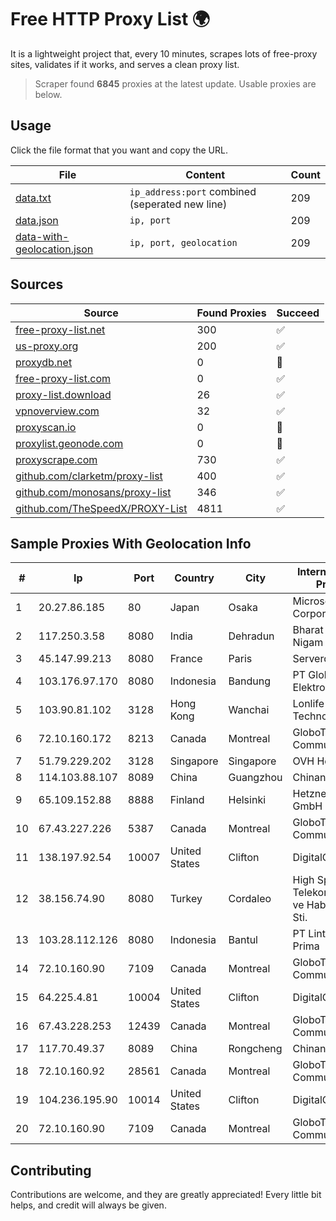
# Free HTTP Proxy List 🌍

It is a lightweight project that, every 10 minutes, scrapes lots of free-proxy sites, validates if it works, and serves a clean proxy list.


> Scraper found **6845** proxies at the latest update. Usable proxies are below.

## Usage

Click the file format that you want and copy the URL.


|File|Content|Count|
|----|-------|-----|
|[data.txt](https://raw.githubusercontent.com/themiralay/Proxy-List-World/master/data.txt)|`ip_address:port` combined (seperated new line)|209|
|[data.json](https://raw.githubusercontent.com/themiralay/Proxy-List-World/master/data.json)|`ip, port`|209|
|[data-with-geolocation.json](https://raw.githubusercontent.com/themiralay/Proxy-List-World/master/data-with-geolocation.json)|`ip, port, geolocation`|209|

## Sources

|Source|Found Proxies|Succeed|
|------|-------------|-------|
|[free-proxy-list.net](https://free-proxy-list.net)|300|✅|
|[us-proxy.org](https://www.us-proxy.org)|200|✅|
|[proxydb.net](http://proxydb.net)|0|🚫|
|[free-proxy-list.com](https://free-proxy-list.com/?page=&port=&type%5B%5D=http&type%5B%5D=https&up_time=0&search=Search)|0|✅|
|[proxy-list.download](https://www.proxy-list.download/HTTP)|26|✅|
|[vpnoverview.com](https://vpnoverview.com/privacy/anonymous-browsing/free-proxy-servers)|32|✅|
|[proxyscan.io](https://www.proxyscan.io)|0|🚫|
|[proxylist.geonode.com](https://proxylist.geonode.com/api/proxy-list?limit=300&page=1&sort_by=lastChecked&sort_type=desc&protocols=http,https)|0|🚫|
|[proxyscrape.com](https://api.proxyscrape.com/v2/?request=displayproxies&protocol=http&timeout=10000&country=all&ssl=all&anonymity=all)|730|✅|
|[github.com/clarketm/proxy-list](https://raw.githubusercontent.com/clarketm/proxy-list/master/proxy-list-raw.txt)|400|✅|
|[github.com/monosans/proxy-list](https://raw.githubusercontent.com/monosans/proxy-list/main/proxies/http.txt)|346|✅|
|[github.com/TheSpeedX/PROXY-List](https://raw.githubusercontent.com/TheSpeedX/PROXY-List/master/http.txt)|4811|✅|


## Sample Proxies With Geolocation Info

|#|Ip|Port|Country|City|Internet Service Provider|
|-|--|----|-------|----|-------------------------|
|1|20.27.86.185|80|Japan|Osaka|Microsoft Corporation|
|2|117.250.3.58|8080|India|Dehradun|Bharat Sanchar Nigam Ltd|
|3|45.147.99.213|8080|France|Paris|Serverd SAS|
|4|103.176.97.170|8080|Indonesia|Bandung|PT Global Sarana Elektronika|
|5|103.90.81.102|3128|Hong Kong|Wanchai|Lonlife Technology Co.|
|6|72.10.160.172|8213|Canada|Montreal|GloboTech Communications|
|7|51.79.229.202|3128|Singapore|Singapore|OVH Hosting|
|8|114.103.88.107|8089|China|Guangzhou|Chinanet|
|9|65.109.152.88|8888|Finland|Helsinki|Hetzner Online GmbH|
|10|67.43.227.226|5387|Canada|Montreal|GloboTech Communications|
|11|138.197.92.54|10007|United States|Clifton|DigitalOcean, LLC|
|12|38.156.74.90|8080|Turkey|Cordaleo|High Speed Telekomunikasyon ve Hab. Hiz. Ltd. Sti.|
|13|103.28.112.126|8080|Indonesia|Bantul|PT Lintas Data Prima|
|14|72.10.160.90|7109|Canada|Montreal|GloboTech Communications|
|15|64.225.4.81|10004|United States|Clifton|DigitalOcean, LLC|
|16|67.43.228.253|12439|Canada|Montreal|GloboTech Communications|
|17|117.70.49.37|8089|China|Rongcheng|Chinanet|
|18|72.10.160.92|28561|Canada|Montreal|GloboTech Communications|
|19|104.236.195.90|10014|United States|Clifton|DigitalOcean, LLC|
|20|72.10.160.90|7109|Canada|Montreal|GloboTech Communications|



## Contributing

Contributions are welcome, and they are greatly appreciated! Every
little bit helps, and credit will always be given.

